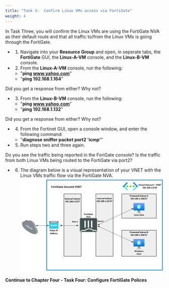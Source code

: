 ```yaml
---
title: "Task 3:  Confirm Linux VMs access via FortiGate"
weight: 4
---
```






In Task Three, you will confirm the Linux VMs are using the FortiGate NVA as their default route and that all traffic to/from the Linux VMs is going through the FortiGate.

- 1. Navigate into your **Resource Group** and open, in seperate tabs, the **FortiGate** GUI, the **Linux-A-VM** console, and the **Linux-B-VM** console.  

- 2. From the **Linux-A-VM** console, run the following:
    - "**ping www.yahoo.com**"
    - "**ping 192.168.1.164**"

Did you get a response from either?  Why not?

- 3. From the **Linux-B-VM** console, run the following:
    - "**ping www.yahoo.com**"
    - "**ping 192.168.1.132**"

Did you get a response from either?  Why not?


- 4. From the Fortinet GUI, open a console window, and enter the following command:
    - "**diagnose sniffer packet port2 'icmp'**"


- 5. Run steps two and three again.

Do you see the traffic being reported in the ForiGate console?
Is the traffic from both Linux VMs being routed to the FortiGate via port2?

- 6. The diagram below is a visual representation of your VNET with the Linux VMs traffic flow via the FortiGate NVA.
![](../Images/4-3-Azure-access-fgt-1.PNG)

**Continue to Chapter Four - Task Four: Configure FortiGate Polices**

